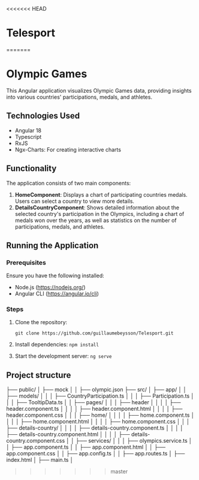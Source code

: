 <<<<<<< HEAD
# Telesport
=======
# Olympic Games

This Angular application visualizes Olympic Games data, providing insights into various countries' participations, medals, and athletes.

## Technologies Used

- Angular 18
- Typescript
- RxJS
- Ngx-Charts: For creating interactive charts

## Functionality

The application consists of two main components:

1. **HomeComponent**: Displays a chart of participating countries medals. Users can select a country to view more details.
2. **DetailsCountryComponent**: Shows detailed information about the selected country's participation in the Olympics, including a chart of medals won over the years, as well as statistics on the number of participations, medals, and athletes.

## Running the Application

### Prerequisites

Ensure you have the following installed:

- Node.js (https://nodejs.org/)
- Angular CLI (https://angular.io/cli)

### Steps

1. Clone the repository:
   
   `git clone https://github.com/guillaumebeysson/Telesport.git`

2. Install dependencies:
    `npm install`

3. Start the development server:
    `ng serve`

## Project structure

├── public/
│   ├── mock
│   │   ├── olympic.json
├── src/
│   ├── app/
│   │   ├── models/
│   │   │   ├── CountryParticipation.ts
│   │   │   ├── Participation.ts
│   │   │   ├── TooltipData.ts
│   │   ├── pages/
│   │   │   ├── header
│   │   │   │   ├── header.component.ts
│   │   │   │   ├── header.component.html
│   │   │   │   ├── header.component.css
│   │   │   ├── home/
│   │   │   │   ├── home.component.ts
│   │   │   │   ├── home.component.html
│   │   │   │   ├── home.component.css
│   │   │   ├── details-country/
│   │   │   │   ├── details-country.component.ts
│   │   │   │   ├── details-country.component.html
│   │   │   │   ├── details-country.component.css
│   │   ├── services/
│   │   │   ├── olympics.service.ts
│   │   ├── app.component.ts
│   │   ├── app.component.html
│   │   ├── app.component.css
│   │   ├── app.config.ts
│   │   ├── app.routes.ts
│   ├── index.html
│   ├── main.ts
│ 
>>>>>>> master
